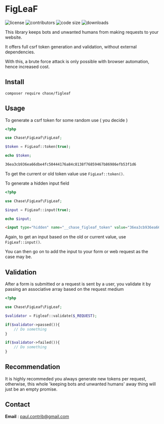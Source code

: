 # FigLeaF
![license](https://img.shields.io/github/license/phrenotype/figleaf)
![contributors](https://img.shields.io/github/contributors/phrenotype/figleaf)
![code size](https://img.shields.io/github/languages/code-size/phrenotype/figleaf)
![downloads](https://img.shields.io/packagist/dm/chase/figleaf)  

This library keeps bots and unwanted humans from making requests to your website.
 
It offers full csrf token generation and validation, without external dependencies.

With this, a brute force attack is only possible with browser automation, hence increased cost.

## Install  
`composer require chase/figleaf`  

## Usage

To generate a csrf token for some random use ( you decide )  

```php
<?php

use Chase\FigLeaf\FigLeaf;

$token = FigLeaf::token(true);

echo $token;
```

```html
36ea3cb936ea66dbe4fc50444176a84c8138f76859467b86986efb53f1d6
```

To get the current or old token value use `FigLeaf::token()`.  


To generate a hidden input field  

```php
<?php

use Chase\FigLeaf\FigLeaf;

$input = FigLeaf::input(true);

echo $input;
```  

```html
<input type="hidden" name="__chase_figleaf_token" value="36ea3cb936ea66dbe4fc50444176a84c8138f76859467b86986efb53f1d6"/>
```  
Again, to get an input based on the old or current value, use `FigLeaf::input()`.

You can then go on to add the input to your form or web request as the case may be.

## Validation

After a form is submitted or a request is sent by a user, you validate it by passing an associative array based on the request medium  
  
```php
<?php

use Chase\FigLeaf\FigLeaf;

$validator = Figleaf::validate($_REQUEST);

if($validator->passed()){
    // Do something
}

if($validator->failed()){
    // Do something
}

```  

## Recommendation  
It is highly recommeded you always generate new tokens per request, otherwise, this whole 'keeping bots and unwanted humans' away thing will just be an empty promise.

## Contact  
**Email** : paul.contrib@gmail.com

